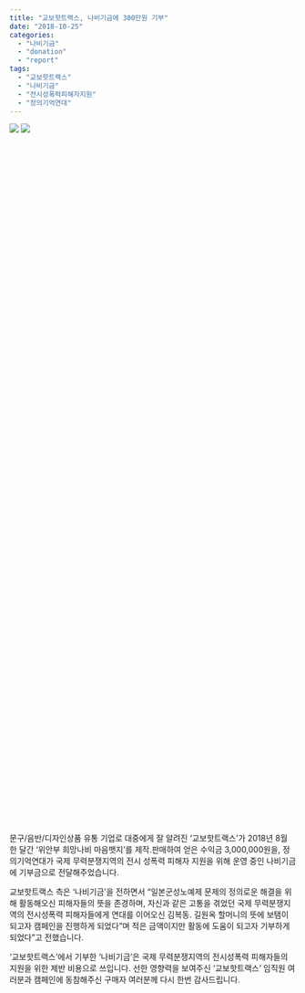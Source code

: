 ```yaml
---
title: "교보핫트랙스, 나비기금에 300만원 기부"
date: "2018-10-25"
categories: 
  - "나비기금"
  - "donation"
  - "report"
tags: 
  - "교보핫트랙스"
  - "나비기금"
  - "전시성폭력피해자지원"
  - "정의기억연대"
---
```


![](https://r2.womenandwar.net/2018/10/교보핫트랙스-나비기금-후원-게시글_완-02.jpg) ![](https://r2.womenandwar.net/2018/10/교보핫트랙스-나비기금-후원-게시글_완-01.jpg)

 

 

 

 

 

 

 

 

 

 

 

 

 

 

 

 

 

 

 

 

 

 

 

 

 

 

 

 

 

 

 

 

 

 

 

 

 

 

 

문구/음반/디자인상품 유통 기업로 대중에게 잘 알려진 ‘교보핫트랙스’가 2018년 8월 한 달간 ‘위안부 희망나비 마음뱃지’를 제작.판매하여 얻은 수익금 3,000,000원을, 정의기억연대가 국제 무력분쟁지역의 전시 성폭력 피해자 지원을 위해 운영 중인 나비기금에 기부금으로 전달해주었습니다.

교보핫트랙스 측은 ‘나비기금’을 전하면서 “일본군성노예제 문제의 정의로운 해결을 위해 활동해오신 피해자들의 뜻을 존경하며, 자신과 같은 고통을 겪었던 국제 무력분쟁지역의 전시성폭력 피해자들에게 연대를 이어오신 김복동. 길원옥 할머니의 뜻에 보탬이 되고자 캠페인을 진행하게 되었다”며 적은 금액이지만 활동에 도움이 되고자 기부하게 되었다”고 전했습니다.

‘교보핫트랙스’에서 기부한 ‘나비기금’은 국제 무력분쟁지역의 전시성폭력 피해자들의 지원을 위한 제반 비용으로 쓰입니다. 선한 영향력을 보여주신 ‘교보핫트랙스’ 임직원 여러분과 캠페인에 동참해주신 구매자 여러분께 다시 한번 감사드립니다.
